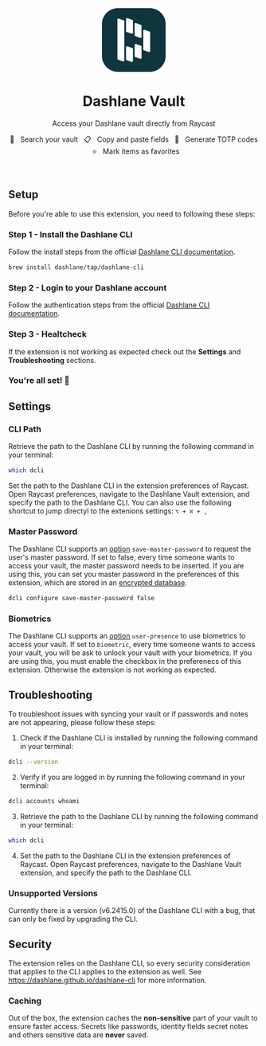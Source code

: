 <div align="center">
  <img src="https://raw.githubusercontent.com/raycast/extensions/main/extensions/dashlane-vault/assets/dashlane-512.png" width="128" height="128" />

  <br/>

# Dashlane Vault

Access your Dashlane vault directly from Raycast

🔎 &nbsp; Search your vault &nbsp; 📋 &nbsp; Copy and paste fields &nbsp; 🔑 &nbsp; Generate TOTP codes &nbsp; ⭐ &nbsp; Mark items as favorites

</div>

<br/>

## Setup

Before you're able to use this extension, you need to following these steps:

### Step 1 - Install the Dashlane CLI

Follow the install steps from the official [Dashlane CLI documentation](https://dashlane.github.io/dashlane-cli/install).

```sh
brew install dashlane/tap/dashlane-cli
```

### Step 2 - Login to your Dashlane account

Follow the authentication steps from the official [Dashlane CLI documentation](https://dashlane.github.io/dashlane-cli/personal/authentication).

### Step 3 - Healtcheck

If the extension is not working as expected check out the **Settings** and **Troubleshooting** sections.

### You're all set! 🎉

## Settings

### CLI Path

Retrieve the path to the Dashlane CLI by running the following command in your terminal:

```sh
which dcli
```

Set the path to the Dashlane CLI in the extension preferences of Raycast. Open Raycast preferences, navigate to the Dashlane Vault extension, and specify the path to the Dashlane CLI. You can also use the following shortcut to jump directyl to the extenions settings: `⌥ + ⌘ + ,`

### Master Password

The Dashlane CLI supports an [option](https://dashlane.github.io/dashlane-cli/personal/authentication#options) `save-master-password` to request the user's master password. If set to false, every time someone wants to access your vault, the master password needs to be inserted. If you are using this, you can set you master password in the preferences of this extension, which are stored in an [encrypted database](https://developers.raycast.com/information/security#data-storage).

```sh
dcli configure save-master-password false
```

### Biometrics

The Dashlane CLI supports an [option](https://dashlane.github.io/dashlane-cli/personal/authentication#unlock-with-biometrics) `user-presence` to use biometrics to access your vault. If set to `biometric`, every time someone wants to access your vault, you will be ask to unlock your vault with your biometrics. If you are using this, you must enable the checkbox in the preferenecs of this extension. Otherwise the extension is not working as expected.

## Troubleshooting

To troubleshoot issues with syncing your vault or if passwords and notes are not appearing, please follow these steps:

1. Check if the Dashlane CLI is installed by running the following command in your terminal:

```sh
dcli --version
```

2. Verify if you are logged in by running the following command in your terminal:

```sh
dcli accounts whoami
```

3. Retrieve the path to the Dashlane CLI by running the following command in your terminal:

```sh
which dcli
```

4. Set the path to the Dashlane CLI in the extension preferences of Raycast. Open Raycast preferences, navigate to the Dashlane Vault extension, and specify the path to the Dashlane CLI.

### Unsupported Versions

Currently there is a version (v6.2415.0) of the Dashlane CLI with a bug, that can only be fixed by upgrading the CLI.

## Security

The extension relies on the Dashlane CLI, so every security consideration that applies to the CLI applies to the extension as well. See <https://dashlane.github.io/dashlane-cli> for more information.

### Caching

Out of the box, the extension caches the **non-sensitive** part of your vault to ensure faster access. Secrets like passwords, identity fields secret notes and others sensitive data are **never** saved.
